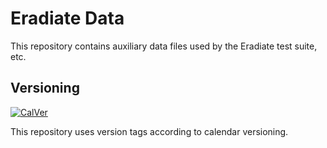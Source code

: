 # Eradiate Data

This repository contains auxiliary data files used by the Eradiate test suite, etc.

## Versioning

[![CalVer](https://img.shields.io/badge/calver-YY.MM.DD-blue?style=flat-square)](https://calver.org/)

This repository uses version tags according to calendar versioning.
